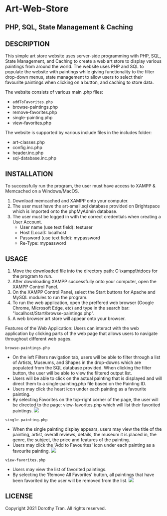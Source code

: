# Art-Web-Store
## PHP, SQL, State Management & Caching


## DESCRIPTION
This simple art store website uses server-side programming with PHP, SQL, State Management, and Caching to create a web art store to display various paintings from around the world. The website uses PHP and SQL to populate the website with paintings while giving functionality to the filter drop-down menus, state management to allow users to select their favourite paintings when clicking on a button, and caching to store data.

The website consists of various main .php files:
* ```addToFavorites.php```
* browse-paintings.php
* remove-favorites.php
* single-painting.php
* view-favorites.php

The website is supported by various include files in the includes folder:
* art-classes.php
* config.inc.php
* header.inc.php
* sql-database.inc.php


## INSTALLATION
To successfully run the program, the user must have access to XAMPP & Memcached on a Windows/MacOS.
1. Download memcached and XAMPP onto your computer.
2. The user must have the art-small.sql database provided on Brightspace which is imported onto the phpMyAdmin database.
3. The user must be logged in with the correct credentials when creating a User Account.
	- User name (use text field): testuser
	- Host (Local): localhost
	- Password (use text field): mypassword
	- Re-Type: mypassword


## USAGE
1. Move the downloaded file into the directory path: C:\xampp\htdocs for the program to run.
2. After downloading XAMPP successfully onto your computer, open the XAMPP Control Panel.
3. On the XAMPP Control Panel, select the Start buttons for Apache and MySQL modules to run the program.
4. To run the web application, open the preffered web browser (Google Chrome, Microsoft Edge, etc) and type in the search bar: "localhost/Start/browse-paintings.php".
5. A web browser art store will appear onto your browser.

Features of the Web Application:
Users can interact with the web application by clicking parts of the web page that allows users to navigate throughout different web pages.

```browse-paintings.php```
* On the left Filters navigation tab, users will be able to filter through a list of Artists, Museums, and Shapes in the drop-downs which are populated from the SQL database provided. When clicking the filter button, the user will be able to view the filtered output list.
* Users will be able to click on the actual painting that is displayed and will direct them to a single-painting.php file based on the Painting ID.
* Users may click the heart icon under each painting as a favourite painting.
* By selecting Favorites on the top-right corner of the page, the user will be directed to the page: view-favorites.php which will list their favorited paintings.
![](Start/images/Capture3.PNG)

```single-painting.php```
* When the single painting display appears, users may view the title of the painting, artist, overall reviews, details, the museum it is placed in, the genre, the subject, the price and features of the painting.
* Users may click the 'Add to Favourites' icon under each painting as a favourite painting.
![](Start/images/Capture4.PNG)

```view-favorites.php```
* Users may view the list of favorited paintings.
* By selecting the 'Remove All Favorites' button, all paintings that have been favorited by the user will be removed from the list.
![](Start/images/Capture5.PNG)


## LICENSE
Copyright 2021 Dorothy Tran. All rights reserved.
